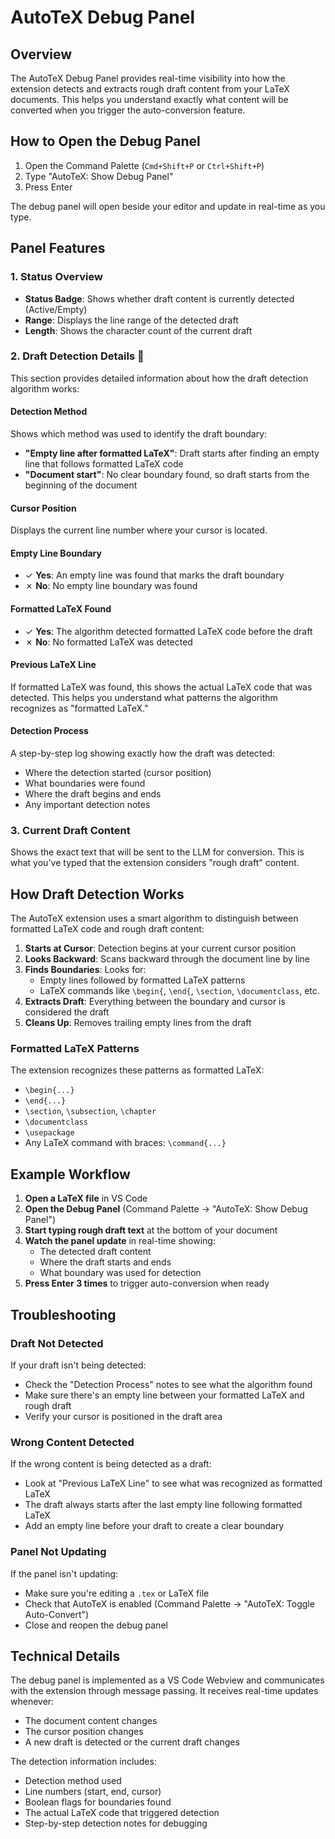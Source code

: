 # AutoTeX Debug Panel

## Overview

The AutoTeX Debug Panel provides real-time visibility into how the extension detects and extracts rough draft content from your LaTeX documents. This helps you understand exactly what content will be converted when you trigger the auto-conversion feature.

## How to Open the Debug Panel

1. Open the Command Palette (`Cmd+Shift+P` or `Ctrl+Shift+P`)
2. Type "AutoTeX: Show Debug Panel"
3. Press Enter

The debug panel will open beside your editor and update in real-time as you type.

## Panel Features

### 1. **Status Overview**
- **Status Badge**: Shows whether draft content is currently detected (Active/Empty)
- **Range**: Displays the line range of the detected draft
- **Length**: Shows the character count of the current draft

### 2. **Draft Detection Details** 🎯

This section provides detailed information about how the draft detection algorithm works:

#### Detection Method
Shows which method was used to identify the draft boundary:
- **"Empty line after formatted LaTeX"**: Draft starts after finding an empty line that follows formatted LaTeX code
- **"Document start"**: No clear boundary found, so draft starts from the beginning of the document

#### Cursor Position
Displays the current line number where your cursor is located.

#### Empty Line Boundary
- ✓ **Yes**: An empty line was found that marks the draft boundary
- ✗ **No**: No empty line boundary was found

#### Formatted LaTeX Found
- ✓ **Yes**: The algorithm detected formatted LaTeX code before the draft
- ✗ **No**: No formatted LaTeX was detected

#### Previous LaTeX Line
If formatted LaTeX was found, this shows the actual LaTeX code that was detected. This helps you understand what patterns the algorithm recognizes as "formatted LaTeX."

#### Detection Process
A step-by-step log showing exactly how the draft was detected:
- Where the detection started (cursor position)
- What boundaries were found
- Where the draft begins and ends
- Any important detection notes

### 3. **Current Draft Content**
Shows the exact text that will be sent to the LLM for conversion. This is what you've typed that the extension considers "rough draft" content.

## How Draft Detection Works

The AutoTeX extension uses a smart algorithm to distinguish between formatted LaTeX code and rough draft content:

1. **Starts at Cursor**: Detection begins at your current cursor position
2. **Looks Backward**: Scans backward through the document line by line
3. **Finds Boundaries**: Looks for:
   - Empty lines followed by formatted LaTeX patterns
   - LaTeX commands like `\begin{`, `\end{`, `\section`, `\documentclass`, etc.
4. **Extracts Draft**: Everything between the boundary and cursor is considered the draft
5. **Cleans Up**: Removes trailing empty lines from the draft

### Formatted LaTeX Patterns

The extension recognizes these patterns as formatted LaTeX:
- `\begin{...}`
- `\end{...}`
- `\section`, `\subsection`, `\chapter`
- `\documentclass`
- `\usepackage`
- Any LaTeX command with braces: `\command{...}`

## Example Workflow

1. **Open a LaTeX file** in VS Code
2. **Open the Debug Panel** (Command Palette → "AutoTeX: Show Debug Panel")
3. **Start typing rough draft text** at the bottom of your document
4. **Watch the panel update** in real-time showing:
   - The detected draft content
   - Where the draft starts and ends
   - What boundary was used for detection
5. **Press Enter 3 times** to trigger auto-conversion when ready

## Troubleshooting

### Draft Not Detected
If your draft isn't being detected:
- Check the "Detection Process" notes to see what the algorithm found
- Make sure there's an empty line between your formatted LaTeX and rough draft
- Verify your cursor is positioned in the draft area

### Wrong Content Detected
If the wrong content is being detected as a draft:
- Look at "Previous LaTeX Line" to see what was recognized as formatted LaTeX
- The draft always starts after the last empty line following formatted LaTeX
- Add an empty line before your draft to create a clear boundary

### Panel Not Updating
If the panel isn't updating:
- Make sure you're editing a `.tex` or LaTeX file
- Check that AutoTeX is enabled (Command Palette → "AutoTeX: Toggle Auto-Convert")
- Close and reopen the debug panel

## Technical Details

The debug panel is implemented as a VS Code Webview and communicates with the extension through message passing. It receives real-time updates whenever:
- The document content changes
- The cursor position changes
- A new draft is detected or the current draft changes

The detection information includes:
- Detection method used
- Line numbers (start, end, cursor)
- Boolean flags for boundaries found
- The actual LaTeX code that triggered detection
- Step-by-step detection notes for debugging

